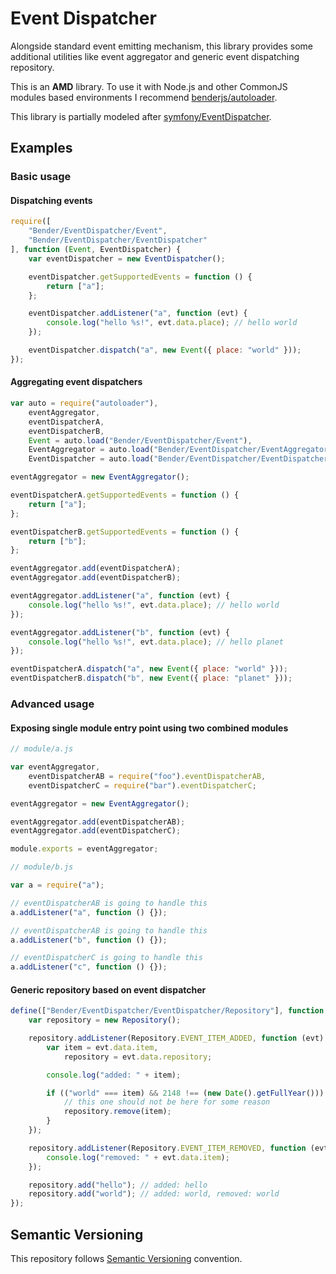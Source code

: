 # Event Dispatcher

Alongside standard event emitting mechanism, this library provides
some additional utilities like event aggregator and generic event dispatching
repository.

This is an **AMD** library. To use it with Node.js and other CommonJS modules
based environments I recommend
[benderjs/autoloader](https://github.com/benderjs/autoloader).

This library is partially modeled after
[symfony/EventDispatcher](http://github.com/symfony/EventDispatcher).

## Examples

### Basic usage

#### Dispatching events

```JavaScript
require([
    "Bender/EventDispatcher/Event",
    "Bender/EventDispatcher/EventDispatcher"
], function (Event, EventDispatcher) {
    var eventDispatcher = new EventDispatcher();

    eventDispatcher.getSupportedEvents = function () {
        return ["a"];
    };

    eventDispatcher.addListener("a", function (evt) {
        console.log("hello %s!", evt.data.place); // hello world
    });

    eventDispatcher.dispatch("a", new Event({ place: "world" }));
});
```

#### Aggregating event dispatchers

```JavaScript
var auto = require("autoloader"),
    eventAggregator,
    eventDispatcherA,
    eventDispatcherB,
    Event = auto.load("Bender/EventDispatcher/Event"),
    EventAggregator = auto.load("Bender/EventDispatcher/EventAggregator"),
    EventDispatcher = auto.load("Bender/EventDispatcher/EventDispatcher");

eventAggregator = new EventAggregator();

eventDispatcherA.getSupportedEvents = function () {
    return ["a"];
};

eventDispatcherB.getSupportedEvents = function () {
    return ["b"];
};

eventAggregator.add(eventDispatcherA);
eventAggregator.add(eventDispatcherB);

eventAggregator.addListener("a", function (evt) {
    console.log("hello %s!", evt.data.place); // hello world
});

eventAggregator.addListener("b", function (evt) {
    console.log("hello %s!", evt.data.place); // hello planet
});

eventDispatcherA.dispatch("a", new Event({ place: "world" }));
eventDispatcherB.dispatch("b", new Event({ place: "planet" }));
```

### Advanced usage

#### Exposing single module entry point using two combined modules

```JavaScript
// module/a.js

var eventAggregator,
    eventDispatcherAB = require("foo").eventDispatcherAB,
    eventDispatcherC = require("bar").eventDispatcherC;

eventAggregator = new EventAggregator();

eventAggregator.add(eventDispatcherAB);
eventAggregator.add(eventDispatcherC);

module.exports = eventAggregator;
```

```JavaScript
// module/b.js

var a = require("a");

// eventDispatcherAB is going to handle this
a.addListener("a", function () {});

// eventDispatcherAB is going to handle this
a.addListener("b", function () {});

// eventDispatcherC is going to handle this
a.addListener("c", function () {});
```

#### Generic repository based on event dispatcher

```JavaScript
define(["Bender/EventDispatcher/EventDispatcher/Repository"], function (Repository) {
    var repository = new Repository();

    repository.addListener(Repository.EVENT_ITEM_ADDED, function (evt) {
        var item = evt.data.item,
            repository = evt.data.repository;

        console.log("added: " + item);

        if (("world" === item) && 2148 !== (new Date().getFullYear())) {
            // this one should not be here for some reason
            repository.remove(item);
        }
    });

    repository.addListener(Repository.EVENT_ITEM_REMOVED, function (evt) {
        console.log("removed: " + evt.data.item);
    });

    repository.add("hello"); // added: hello
    repository.add("world"); // added: world, removed: world
});
```

## Semantic Versioning

This repository follows [Semantic Versioning](http://semver.org/) convention.
